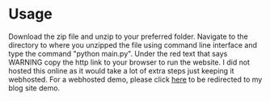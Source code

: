 <h1>Usage</h1>
<p>Download the zip file and unzip to your preferred folder. Navigate to the directory to where you unzipped the file using command line interface and type the command "python main.py". Under the red text that says WARNING copy the http link to your browser to run the website.
I did not hosted this online as it would take a lot of extra steps just keeping it webhosted. For a webhosted demo, please click <a href="https://github.com/paulom4936/Portfolio_Blog_Demo">here</a> to be redirected to my blog site demo.</p>
